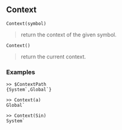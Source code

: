 ## Context 

```
Context(symbol)
```

> return the context of the given symbol.


```
Context()
```

> return the current context.

### Examples

``` 
>> $ContextPath
{System`,Global`}

>> Context(a)
Global`

>> Context(Sin)
System`
```

